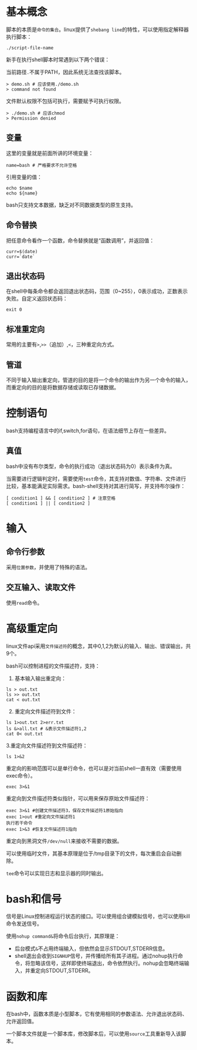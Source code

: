 # 基本概念

脚本的本质是`命令的集合`。linux提供了`shebang line`的特性，可以使用指定解释器执行脚本：

```
./script-file-name
```

新手在执行shell脚本时常遇到以下两个错误：

当前路径`.`不属于PATH，因此系统无法查找该脚本。

```
> demo.sh # 应该使用./demo.sh
> command not found
```

文件默认权限不包括可执行，需要赋予可执行权限。

```
> ./demo.sh # 应该chmod
> Permission denied
```

## 变量

这里的变量就是前面所讲的环境变量：

```
name=bash # 严格要求不允许空格
```

引用变量的值：

```
echo $name
echo ${name}
```

bash只支持文本数据，缺乏对不同数据类型的原生支持。

## 命令替换

把任意命令看作一个函数，命令替换就是“函数调用”，并返回值：

```
curr=$(date)
curr=`date`
```

## 退出状态码

在shell中每条命令都会返回退出状态码，范围（0~255），0表示成功，正数表示失败。自定义返回状态码：

```
exit 0
```

## 标准重定向

常用的主要有`>`,`>>`（追加）,`<`，三种重定向方式。

## 管道

不同于输入输出重定向，管道的目的是将一个命令的输出作为另一个命令的输入，而重定向的目的是将数据存储或读取已存储数据。

# 控制语句

bash支持编程语言中的if,switch,for语句，在语法细节上存在一些差异。

## 真值

bash中没有布尔类型，命令的执行成功（退出状态码为0）表示条件为真。

当需要进行逻辑判定时，需要使用`test`命令，其支持对数值、字符串、文件进行比较，基本能满足实际需求。bash-shell支持对其进行简写，并支持布尔操作：

```
[ condition1 ] && [ condition2 ] # 注意空格
[ condition1 ] || [ condition2 ]
```

# 输入

## 命令行参数

采用`位置参数`，并使用了特殊的语法。

## 交互输入、读取文件

使用`read`命令。

# 高级重定向

linux文件api采用`文件描述符`的概念，其中0,1,2为默认的输入、输出、错误输出，共9个。

bash可以控制进程的文件描述符，支持：

1. 基本输入输出重定向：

```
ls > out.txt
ls >> out.txt
cat < out.txt
```

2. 重定向文件描述符到文件：

```
ls 1>out.txt 2>err.txt
ls &>all.txt # &表示文件描述符1,2
cat 0< out.txt
```

3.重定向文件描述符到文件描述符：

```
ls 1>&2
```

重定向的影响范围可以是单行命令，也可以是对当前shell一直有效（需要使用exec命令）。

```
exec 3>&1
```

重定向到文件描述符类似指针，可以用来保存原始文件描述符：

```
exec 3>&1 #创建文件描述符3，保存文件描述符1原始指向
exec 1>out #重定向文件描述符1
执行若干命令
exec 1>&3 #恢复文件描述符1指向
```

重定向到黑洞文件`/dev/null`来接收不需要的数据。

可以使用临时文件，其基本原理是位于/tmp目录下的文件，每次重启会自动删除。

`tee`命令可以实现日志和显示器的同时输出。

# bash和信号

信号是Linux控制进程运行状态的接口。可以使用组合键模拟信号，也可以使用kill命令发送信号。

使用`nohup command&`将命令后台执行，其原理是：

- 后台模式`&`不占用终端输入，但依然会显示STDOUT,STDERR信息。
- shell退出会收到`SIGNHUP`信号，并传播给所有其子进程。通过nohup执行命令，将忽略该信号，这样即使终端退出，命令依然执行。nohup会忽略终端输入，并重定向STDOUT,STDERR。

# 函数和库

在bash中，函数本质是小型脚本，它有使用相同的参数语法、允许退出状态码、允许返回值。

一个脚本文件就是一个脚本库，修改脚本后，可以使用`source`工具重新导入该脚本。
